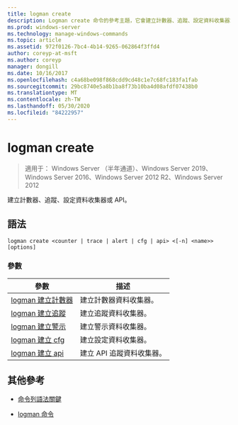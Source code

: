 ```yaml
---
title: logman create
description: Logman create 命令的參考主題，它會建立計數器、追蹤、設定資料收集器或 API。
ms.prod: windows-server
ms.technology: manage-windows-commands
ms.topic: article
ms.assetid: 972f0126-7bc4-4b14-9265-062864f3ffd4
author: coreyp-at-msft
ms.author: coreyp
manager: dongill
ms.date: 10/16/2017
ms.openlocfilehash: c4a68be098f868cdd9cd48c1e7c68fc183fa1fab
ms.sourcegitcommit: 29bc8740e5a8b1ba8f73b10ba4d08afdf07438b0
ms.translationtype: MT
ms.contentlocale: zh-TW
ms.lasthandoff: 05/30/2020
ms.locfileid: "84222957"
---
```

# <a name="logman-create"></a>logman create

> 適用于： Windows Server （半年通道）、Windows Server 2019、Windows Server 2016、Windows Server 2012 R2、Windows Server 2012

建立計數器、追蹤、設定資料收集器或 API。

## <a name="syntax"></a>語法

```
logman create <counter | trace | alert | cfg | api> <[-n] <name>> [options]
```

### <a name="parameters"></a>參數

| 參數 | 描述 |
| --------- | ----------- |
| [logman 建立計數器](logman-create-counter.md) | 建立計數器資料收集器。 |
| [logman 建立追蹤](logman-create-trace.md) | 建立追蹤資料收集器。 |
| [logman 建立警示](logman-create-alert.md) | 建立警示資料收集器。 |
| [logman 建立 cfg](logman-create-cfg.md) | 建立設定資料收集器。 |
| [logman 建立 api](logman-create-api.md) | 建立 API 追蹤資料收集器。 |

## <a name="additional-references"></a>其他參考

- [命令列語法關鍵](command-line-syntax-key.md)

- [logman 命令](logman.md)